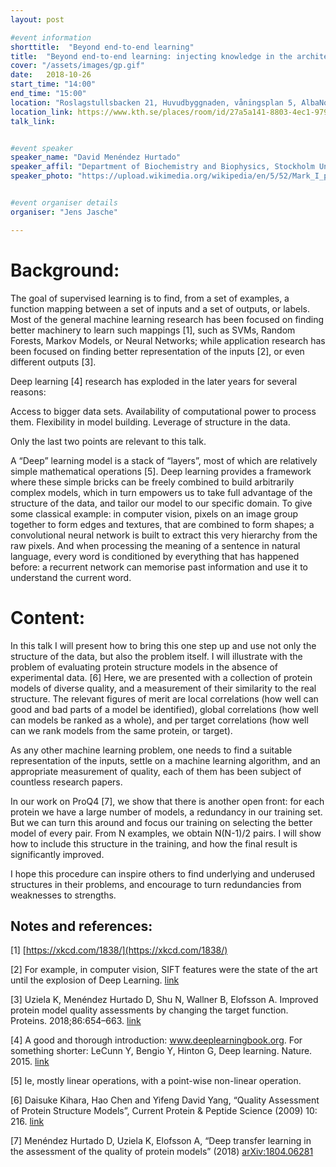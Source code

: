 ```yaml
---
layout: post

#event information
shorttitle:  "Beyond end-to-end learning"
title:  "Beyond end-to-end learning: injecting knowledge in the architecture"
cover: "/assets/images/gp.gif"
date:   2018-10-26
start_time: "14:00"
end_time: "15:00"
location: "Roslagstullsbacken 21, Huvudbyggnaden, våningsplan 5, AlbaNova Rumsnr: B5:1046 Lokalkod: FB54"
location_link: https://www.kth.se/places/room/id/27a5a141-8803-4ec1-9795-d3afe3f40673
talk_link: 


#event speaker
speaker_name: "David Menéndez Hurtado"
speaker_affil: "Department of Biochemistry and Biophysics, Stockholm University"
speaker_photo: "https://upload.wikimedia.org/wikipedia/en/5/52/Mark_I_perceptron.jpeg"


#event organiser details
organiser: "Jens Jasche"

---
```

Background:
=======
The goal of supervised learning is to find, from a set of examples, a function mapping between a set of inputs and a set of outputs, or labels. Most of the general machine learning research has been focused on finding better machinery to learn such mappings [1], such as SVMs, Random Forests, Markov Models, or Neural Networks; while application research has been focused on finding better representation of the inputs [2], or even different outputs [3].

Deep learning [4] research has exploded in the later years for several reasons:

Access to bigger data sets.
Availability of computational power to process them.
Flexibility in model building.
Leverage of structure in the data.

Only the last two points are relevant to this talk.

A “Deep” learning model is a stack of “layers”, most of which are relatively simple mathematical operations [5]. Deep learning provides a framework where these simple bricks can be freely combined to build arbitrarily complex models, which in turn empowers us to take full advantage of the structure of the data, and tailor our model to our specific domain. To give some classical example: in computer vision, pixels on an image group together to form edges and textures, that are combined to form shapes; a convolutional neural network is built to extract this very hierarchy from the raw pixels. And when processing the meaning of a sentence in natural language, every word is conditioned by everything that has happened before: a recurrent network can memorise past information and use it to understand the current word.


Content:
=====
In this talk I will present how to bring this one step up and use not only the structure of the data, but also the problem itself. I will illustrate with the problem of evaluating protein structure models in the absence of experimental data. [6] Here, we are presented with a collection of protein models of diverse quality, and a measurement of their similarity to the real structure. The relevant figures of merit are local correlations (how well can good and bad parts of a model be identified), global correlations (how well can models be ranked as a whole), and per target correlations (how well can we rank models from the same protein, or target).

As any other machine learning problem, one needs to find a suitable representation of the inputs, settle on a machine learning algorithm, and an appropriate measurement of quality, each of them has been subject of countless research papers.

In our work on ProQ4 [7], we show that there is another open front: for each protein we have a large number of models, a redundancy in our training set. But we can turn this around and focus our training on selecting the better model of every pair. From N examples, we obtain N(N-1)/2 pairs. I will show how to include this structure in the training, and how the final result is significantly improved.

I hope this procedure can inspire others to find underlying and underused structures in their problems, and encourage to turn redundancies from weaknesses to strengths.


Notes and references:
----------------------------

[1] [https://xkcd.com/1838/](https://xkcd.com/1838/)

[2] For example, in computer vision, SIFT features were the state of the art until the explosion of Deep Learning. [link](https://opencv-python-tutroals.readthedocs.io/en/latest/py_tutorials/py_feature2d/py_sift_intro/py_sift_intro.html)

[3] Uziela K, Menéndez Hurtado D, Shu N, Wallner B, Elofsson A. Improved protein model quality assessments by changing the target function. Proteins. 2018;86:654–663. [link](https://doi.org/10.1002/prot.25492)

[4] A good and thorough introduction: www.deeplearningbook.org. For something shorter: LeCunn Y, Bengio Y, Hinton G, Deep learning. Nature. 2015. [link](https://doi.org/10.1038/nature14539)

[5] Ie, mostly linear operations, with a point-wise non-linear operation.

[6] Daisuke Kihara, Hao Chen and Yifeng David Yang, “Quality Assessment of Protein Structure Models”, Current Protein & Peptide Science (2009) 10: 216. [link](https://doi.org/10.2174/138920309788452173)

[7] Menéndez Hurtado D, Uziela K, Elofsson A, “Deep transfer learning in the assessment of the quality of protein models” (2018) [arXiv:1804.06281](https://arxiv.org/abs/1804.06281)
